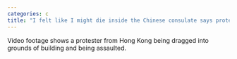 ```yaml
---
categories: c
title: "I felt like I might die inside the Chinese consulate says protester"
---
```

Video footage shows a protester from Hong Kong being dragged into grounds of building and being assaulted.